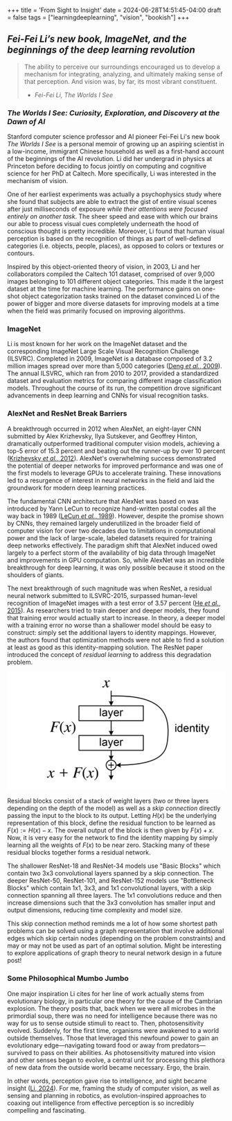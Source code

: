 +++
title = 'From Sight to Insight'
date = 2024-06-28T14:51:45-04:00
draft = false
tags = ["learningdeeplearning", "vision", "bookish"]
+++

## *Fei-Fei Li’s new book, ImageNet, and the beginnings of the deep learning revolution*

> The ability to perceive our surroundings encouraged us to develop a mechanism for integrating, analyzing, and ultimately making sense of that perception. And vision was, by far, its most vibrant constituent. 
> 
> - *Fei-Fei Li, The Worlds I See*

### *The Worlds I See: Curiosity, Exploration, and Discovery at the Dawn of AI*

Stanford computer science professor and AI pioneer Fei-Fei Li's new book *The Worlds I See* is a personal memoir of growing up an aspiring scientist in a low-income, immigrant Chinese household as well as a first-hand account of the beginnings of the AI revolution. Li did her undergrad in physics at Princeton before deciding to focus jointly on computing and cognitive science for her PhD at Caltech. More specifically, Li was interested in the mechanism of vision. 

One of her earliest experiments was actually a psychophysics study where she found that subjects are able to extract the gist of entire visual scenes after just milliseconds of exposure *while their attentions were focused entirely on another task*. The sheer speed and ease with which our brains our able to process visual cues completely underneath the hood of conscious thought is pretty incredible. Moreover, Li found that human visual perception is based on the recognition of things as part of well-defined categories (i.e. objects, people, places), as opposed to colors or textures or contours.

Inspired by this object-oriented theory of vision, in 2003, Li and her collaborators compiled the Caltech 101 dataset, comprised of over 9,000 images belonging to 101 different object categories. This made it the largest dataset at the time for machine learning. The performance gains on one-shot object categorization tasks trained on the dataset convinced Li of the power of bigger and more diverse datasets for improving models at a time when the field was primarily focused on improving algorithms. 

### ImageNet

Li is most known for her work on the ImageNet dataset and the corresponding ImageNet Large Scale Visual Recognition Challenge (ILSVRC). Completed in 2009, ImageNet is a database composed of 3.2 million images spread over more than 5,000 categories ([Deng *et al.*, 2009](https://image-net.org/static_files/papers/imagenet_cvpr09.pdf)). The annual ILSVRC, which ran from 2010 to 2017, provided a standardized dataset and evaluation metrics for comparing different image classification models. Throughout the course of its run, the competition drove significant advancements in deep learning and CNNs for visual recognition tasks.

### AlexNet and ResNet Break Barriers

A breakthrough occurred in 2012 when AlexNet, an eight-layer CNN submitted by Alex Krizhevsky, Ilya Sutskever, and Geoffrey Hinton, dramatically outperformed traditional computer vision models, achieving a top-5 error of 15.3 percent and beating out the runner-up by over 10 percent ([Krizhevsky *et al.*, 2012](https://proceedings.neurips.cc/paper_files/paper/2012/file/c399862d3b9d6b76c8436e924a68c45b-Paper.pdf)). AlexNet's overwhelming success demonstrated the potential of deeper networks for improved performance and was one of the first models to leverage GPUs to accelerate training. These innovations led to a resurgence of interest in neural networks in the field and laid the groundwork for modern deep learning practices. 

The fundamental CNN architecture that AlexNet was based on was introduced by Yann LeCun to recognize hand-written postal codes all the way back in 1989 ([LeCun *et al.*, 1989](http://yann.lecun.com/exdb/publis/pdf/lecun-89e.pdf)). However, despite the promise shown by CNNs, they remained largely underutilized in the broader field of computer vision for over two decades due to limitations in computational power and the lack of large-scale, labeled datasets required for training deep networks effectively. The paradigm shift that AlexNet induced owed largely to a perfect storm of the availability of big data through ImageNet and improvements in GPU computation. So, while AlexNet was an incredible breakthrough for deep learning, it was only possible because it stood on the shoulders of giants.

The next breakthrough of such magnitude was when ResNet, a residual neural network submitted to ILSVRC-2015, surpassed human-level recognition of ImageNet images with a test error of 3.57 percent ([He *et al.*, 2015](https://arxiv.org/pdf/1512.03385)). As researchers tried to train deeper and deeper models, they found that training error would actually start to increase. In theory, a deeper model with a training error no worse than a shallower model should be easy to construct: simply set the additional layers to identity mappings. However, the authors found that optimization methods were not able to find a solution at least as good as this identity-mapping solution. The ResNet paper introduced the concept of *residual learning* to address this degradation problem.

![A residual learning block](/static/images/ResBlock.png)

Residual blocks consist of a stack of weight layers (two or three layers depending on the depth of the model) as well as a *skip connection* directly passing the input to the block to its output. Letting $H(x)$ be the underlying representation of this block, define the residual function to be learned as $F(x) := H(x)-x$. The overall output of the block is then given by $F(x) + x$. Now, it is very easy for the network to find the identity mapping by simply learning all the weights of $F(x)$ to be near zero. Stacking many of these residual blocks together forms a residual network. 

The shallower ResNet-18 and ResNet-34 models use "Basic Blocks" which contain two 3x3 convolutional layers spanned by a skip connection. The deeper ResNet-50, ResNet-101, and ResNet-152 models use "Bottleneck Blocks" which contain 1x1, 3x3, and 1x1 convolutional layers, with a skip connection spanning all three layers. The 1x1 convolutions reduce and then increase dimensions such that the 3x3 convolution has smaller input and output dimensions, reducing time complexity and model size. 

This skip connection method reminds me a lot of how some shortest path problems can be solved using a graph representation that involve additional edges which skip certain nodes (depending on the problem constraints) and may or may not be used as part of an optimal solution. Might be interesting to explore applications of graph theory to neural network design in a future post!

### Some Philosophical Mumbo Jumbo

One major inspiration Li cites for her line of work actually stems from evolutionary biology, in particular one theory for the cause of the Cambrian explosion. The theory posits that, back when we were all microbes in the primordial soup, there was no need for intelligence because there was no way for us to sense outside stimuli to react to. Then, photosensitivity evolved. Suddenly, for the first time, organisms were awakened to a world outside themselves. Those that leveraged this newfound power to gain an evolutionary edge—navigating toward food or away from predators—survived to pass on their abilities. As photosensitivity matured into vision and other senses began to evolve, a central unit for processing this plethora of new data from the outside world became necessary. Ergo, the brain. 

In other words, perception gave rise to intelligence, and sight became insight ([Li, 2024](https://www.ted.com/talks/fei_fei_li_with_spatial_intelligence_ai_will_understand_the_real_world?utm_campaign=tedspread&utm_medium=referral&utm_source=tedcomshare)). For me, framing the study of computer vision, as well as sensing and planning in robotics, as evolution-inspired approaches to coaxing out intelligence from effective perception is so incredibly compelling and fascinating.